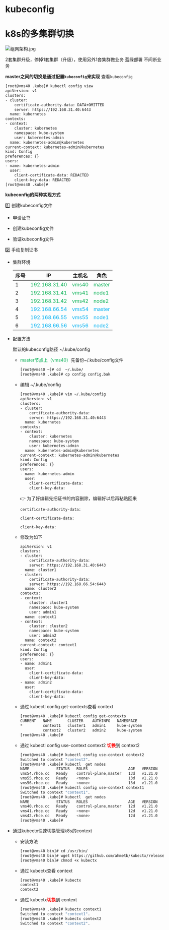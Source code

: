 # kubeconfig
# **k8s的多集群切换**
![组网架构.jpg](https://i.loli.net/2021/09/05/oHP1mT9dBcVj265.jpg)

2套集群升级，停掉1套集群（升级），使用另外1套集群做业务 蓝绿部署 不间断业务

**master之间的切换是通过配置`kubeconfig`来实现**
查看`kubeconfig`

```sh
[root@vms40 .kube]# kubectl config view
apiVersion: v1
clusters:
- cluster:
    certificate-authority-data: DATA+OMITTED
    server: https://192.168.31.40:6443
  name: kubernetes
contexts:
- context:
    cluster: kubernetes
    namespace: kube-system
    user: kubernetes-admin
  name: kubernetes-admin@kubernetes
current-context: kubernetes-admin@kubernetes
kind: Config
preferences: {}
users:
- name: kubernetes-admin
  user:
    client-certificate-data: REDACTED
    client-key-data: REDACTED
[root@vms40 .kube]#
```

**kubeconfig的两种实现方式**

:one: 创建kubeconfig文件

- 申请证书

- 创建kubeconfig文件

- 验证kubeconfig文件

:two: 手动复制证书

- 集群环境

  | 序号 | IP                                         | 主机名                             | 角色                                |
  | ---- | ------------------------------------------ | ---------------------------------- | ----------------------------------- |
  | 1    | <font color="#00af50">192.168.31.40</font> | <font color="#00af50">vms40</font> | <font color="#00af50">master</font> |
  | 2    | <font color="#00af50">192.168.31.41</font> | <font color="#00af50">vms41</font> | <font color="#00af50">node1</font>  |
  | 3    | <font color="#00af50">192.168.31.42</font> | <font color="#00af50">vms42</font> | <font color="#00af50">node2</font>  |
  | 4    | <font color=#01b0f1>192.168.66.54</font>   | <font color=#01b0f1>vms54</font>   | <font color=#01b0f1>master</font>   |
  | 5    | <font color=#01b0f1>192.168.66.55</font>   | <font color=#01b0f1>vms55</font>   | <font color=#01b0f1>node1</font>    |
  | 6    | <font color=#01b0f1>192.168.66.56</font>   | <font color=#01b0f1>vms56</font>   | <font color=#01b0f1>node2</font>    |

- 配置方法

  默认的kubeconfig路径  ~/.kube/config

  - <font color="#00af50">master节点上（vms40）</font>先备份~/.kube/config文件 

    ```sh
    [root@vms40 ~]# cd  ~/.kube/
    [root@vms40 .kube]# cp config config.bak
    ```

  - 编辑  ~/.kube/config

    ```sh
    [root@vms40 .kube]# vim ~/.kube/config
    apiVersion: v1
    clusters:
    - cluster:
        certificate-authority-data:
        server: https://192.168.31.40:6443
      name: kubernetes
    contexts:
    - context:
        cluster: kubernetes
        namespace: kube-system
        user: kubernetes-admin
      name: kubernetes-admin@kubernetes
    current-context: kubernetes-admin@kubernetes
    kind: Config
    preferences: {}
    users:
    - name: kubernetes-admin
      user:
        client-certificate-data:
        client-key-data:
    ```

    &#x1F449; 为了好编辑先把证书的内容删除，编辑好以后再粘贴回来

    `certificate-authority-data:`

    `client-certificate-data:`

    `client-key-data:`

  - 修改为如下

    ```sh
    apiVersion: v1
    clusters:
    - cluster:                                   
        certificate-authority-data:
        server: https://192.168.31.40:6443
      name: cluster1
    - cluster:
        certificate-authority-data:
        server: https://192.168.66.54:6443
      name: cluster2
    contexts:
    - context:
        cluster: cluster1
        namespace: kube-system
        user: admin1
      name: context1
    - context:
        cluster: cluster2
        namespace: kube-system
        user: admin2
      name: context2
    current-context: context1
    kind: Config
    preferences: {}
    users:
    - name: admin1
      user:
        client-certificate-data:
        client-key-data:
    - name: admin2
      user:
        client-certificate-data:
        client-key-data:
    ```

  - 通过 kubectl config get-contexts查看 context

    ```sh
    [root@vms40 .kube]# kubectl config get-contexts
    CURRENT   NAME       CLUSTER    AUTHINFO   NAMESPACE
    *         context1   cluster1   admin1     kube-system
              context2   cluster2   admin2     kube-system
    [root@vms40 .kube]#
    ```

  - 通过  kubectl config use-context context2 <font color=red>**切换**</font>到 context2

    ```sh
    [root@vms40 .kube]# kubectl config use-context context2
    Switched to context "context2".
    [root@vms40 .kube]# kubectl  get nodes
    NAME            STATUS   ROLES                  AGE   VERSION
    vms54.rhce.cc   Ready    control-plane,master   13d   v1.21.0
    vms55.rhce.cc   Ready    <none>                 13d   v1.21.0
    vms56.rhce.cc   Ready    <none>                 13d   v1.21.0
    [root@vms40 .kube]# kubectl config use-context context1
    Switched to context "context1".
    [root@vms40 .kube]# kubectl  get nodes
    NAME            STATUS   ROLES                  AGE   VERSION
    vms40.rhce.cc   Ready    control-plane,master   12d   v1.21.0
    vms41.rhce.cc   Ready    <none>                 12d   v1.21.0
    vms42.rhce.cc   Ready    <none>                 12d   v1.21.0
    [root@vms40 .kube]#
    ```

- 通过kubectx快速切换管理k8s的context

  - 安装方法

    ```sh
    [root@vms40 bin]# cd /usr/bin/
    [root@vms40 bin]# wget https://github.com/ahmetb/kubectx/releases/download/v0.9.4/kubectx
    [root@vms40 bin]# chmod +x kubectx 
    ```

  - 通过 kubectx查看 context

    ```sh
    [root@vms40 .kube]# kubectx
    context1
    context2
    ```

  - 通过  kubectx<font color=red>**切换**</font>到 context

    ```sh
    [root@vms40 .kube]# kubectx context1
    Switched to context "context1".
    [root@vms40 .kube]# kubectx context2
    Switched to context "context2".
    ```
